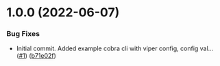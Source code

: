 # 1.0.0 (2022-06-07)


### Bug Fixes

* Initial commit. Added example cobra cli with viper config, config val… ([#1](https://github.com/catalystsquad/semver-tags/issues/1)) ([b71e02f](https://github.com/catalystsquad/semver-tags/commit/b71e02f901152916e4c7c08e21461338ad3d04d8))
